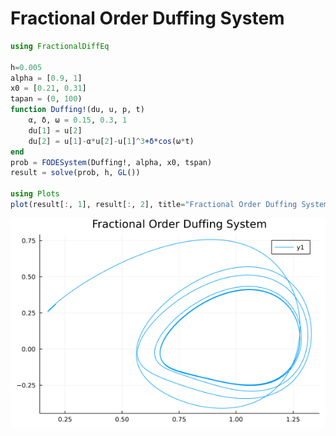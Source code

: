 # Fractional Order Duffing System

```julia
using FractionalDiffEq

h=0.005
alpha = [0.9, 1]
x0 = [0.21, 0.31]
tapan = (0, 100)
function Duffing!(du, u, p, t)
    α, δ, ω = 0.15, 0.3, 1
    du[1] = u[2]
    du[2] = u[1]-α*u[2]-u[1]^3+δ*cos(ω*t)
end
prob = FODESystem(Duffing!, alpha, x0, tspan)
result = solve(prob, h, GL())

using Plots
plot(result[:, 1], result[:, 2], title="Fractional Order Duffing System")
```

![Duffing](./assets/Duffing.png)